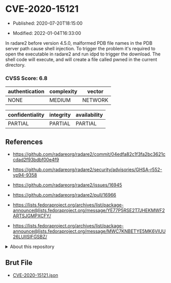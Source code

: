 # CVE-2020-15121

- Published: 2020-07-20T18:15:00

- Modified: 2022-01-04T16:33:00

In radare2 before version 4.5.0, malformed PDB file names in the PDB server path cause shell injection. To trigger the problem it's required to open the executable in radare2 and run idpd to trigger the download. The shell code will execute, and will create a file called pwned in the current directory.

### CVSS Score: **6.8**

| authentication | complexity | vector |
| --- | --- | --- |
| NONE | MEDIUM | NETWORK |

| confidentiality | integrity | availability |
| --- | --- | --- |
| PARTIAL | PARTIAL | PARTIAL |

## References

* https://github.com/radareorg/radare2/commit/04edfa82c1f3fa2bc3621ccdad2f93bdbf00e4f9

* https://github.com/radareorg/radare2/security/advisories/GHSA-r552-vp94-9358

* https://github.com/radareorg/radare2/issues/16945

* https://github.com/radareorg/radare2/pull/16966

* https://lists.fedoraproject.org/archives/list/package-announce@lists.fedoraproject.org/message/YE77P5RSE2T7JHEKMWF2ARTSJGMPXCFY/

* https://lists.fedoraproject.org/archives/list/package-announce@lists.fedoraproject.org/message/MWC7KNBETYE5MK6VIUU26LUIISIFGSBZ/

<details>
<summary>About this repository</summary> 

  This repository is part of the project [Live Hack CVE](https://github.com/Live-Hack-CVE). Main website can be found [www.live-hack.org](https://www.live-hack.org) 
  
  Made by [Sn0wAlice](https://github.com/Sn0wAlice) for the people that care about security and need to have a feed of the latest CVEs. Hope you enjoy it, don't forget to star the repo and follow me on [Twitter](https://twitter.com/Sn0wAlice) and [Github](https://github.com/Sn0wAlice). And that is my [personnal website](https://www.alice-snow.me/)

  - [Home Page](https://github.com/Live-Hack-CVE)
  - [Framework](https://github.com/Live-Hack-CVE/cve-framework)
  - [CVE database](https://github.com/Live-Hack-CVE/full_database)
  - [Changelog](https://github.com/Live-Hack-CVE/Changelog)
</details>

## Brut File

* [CVE-2020-15121.json](https://raw.githubusercontent.com/Live-Hack-CVE/full_database/main/cves/2020/CVE-2020-15121.json)

